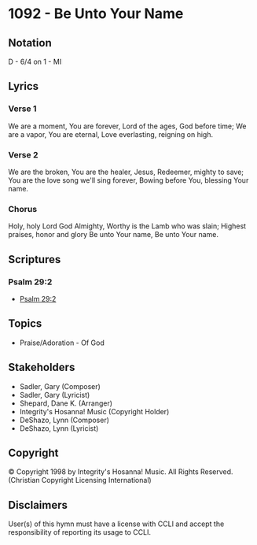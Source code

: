# 1092 - Be Unto Your Name

## Notation

D - 6/4 on 1 - MI

## Lyrics

### Verse 1

We are a moment, You are forever, Lord of the ages, God before time; We are a vapor, You are eternal, Love everlasting, reigning on high.

### Verse 2

We are the broken, You are the healer, Jesus, Redeemer, mighty to save; You are the love song we'll sing forever, Bowing before You, blessing Your name.

### Chorus

Holy, holy Lord God Almighty, Worthy is the Lamb who was slain; Highest praises, honor and glory Be unto Your name, Be unto Your name.


## Scriptures

### Psalm 29:2

- [Psalm 29:2](https://www.biblegateway.com/passage/?search=Psalm%2029%3A2)


## Topics

- Praise/Adoration - Of God

## Stakeholders

- Sadler, Gary (Composer)
- Sadler, Gary (Lyricist)
- Shepard, Dane K. (Arranger)
- Integrity's Hosanna! Music (Copyright Holder)
- DeShazo, Lynn (Composer)
- DeShazo, Lynn (Lyricist)

## Copyright

© Copyright 1998 by Integrity's Hosanna! Music. All Rights Reserved.
(Christian Copyright Licensing International)

## Disclaimers

User(s) of this hymn must have a license with CCLI and accept the responsibility of reporting its usage to CCLI.

